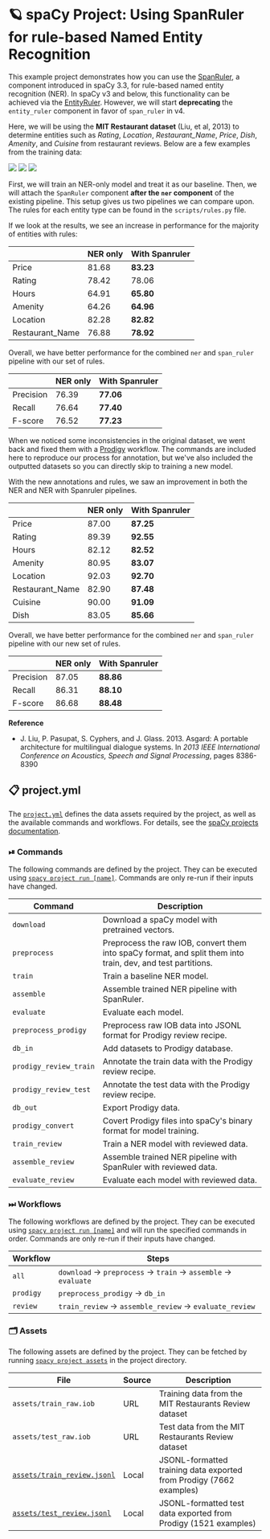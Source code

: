 <!-- SPACY PROJECT: AUTO-GENERATED DOCS START (do not remove) -->

# 🪐 spaCy Project: Using SpanRuler for rule-based Named Entity Recognition

This example project demonstrates how you can use the
[SpanRuler](https://spacy.io/api/spanruler), a component introduced in spaCy
3.3, for rule-based named entity recognition (NER). In spaCy v3 and below,
this functionality can be achieved via the
[EntityRuler](https://spacy.io/api/entityruler). However, we will start
**deprecating** the `entity_ruler` component in favor of `span_ruler` in v4.

Here, we will be using the **MIT Restaurant dataset** (Liu, et al, 2013) to
determine entities such as *Rating*, *Location*, *Restaurant_Name*,
*Price*, *Dish*, *Amenity*,  and *Cuisine* from restaurant reviews.
Below are a few examples from the training data:

![](figures/example_00.png)
![](figures/example_01.png)
![](figures/example_02.png)

First, we will train an NER-only model and treat it as our baseline. Then, we
will attach the `SpanRuler` component **after the `ner` component** of the
existing pipeline. This setup gives us two pipelines we can compare upon. The
rules for each entity type can be found in the `scripts/rules.py` file.

If we look at the results, we see an increase in performance for the majority
of entities with rules:

|          | NER only  | With Spanruler  |
|----------|-----------|-----------------|
| Price    | 81.68     | **83.23**       |
| Rating   | 78.42     |   78.06         |
| Hours    | 64.91     | **65.80**       |
| Amenity  | 64.26     | **64.96**       |
| Location | 82.28     | **82.82**       |
| Restaurant_Name| 76.88     | **78.92**       |

Overall, we have better performance for the combined `ner` and `span_ruler`
pipeline with our set of rules.

|           | NER only | With Spanruler |
|-----------|----------|----------------|
| Precision | 76.39    | **77.06**      |
| Recall    | 76.64    | **77.40**      |
| F-score   | 76.52    | **77.23**      |

When we noticed some inconsistencies in the original dataset, we went back and
fixed them with a [Prodigy](https://prodi.gy) workflow. The commands are included
here to reproduce our process for annotation, but we've also included the outputted
datasets so you can directly skip to training a new model. 

With the new annotations and rules, we saw an improvement in both the NER and NER with 
Spanruler pipelines.

|          | NER only  | With Spanruler  |
|----------|-----------|-----------------|
| Price    | 87.00     | **87.25**       |
| Rating   | 89.39     | **92.55**       |
| Hours    | 82.12     | **82.52**       |
| Amenity  | 80.95     | **83.07**       |
| Location | 92.03     | **92.70**       |
| Restaurant_Name| 82.90     | **87.48**       |
| Cuisine  | 90.00     | **91.09**       |
| Dish     | 83.05     | **85.66**       |

Overall, we have better performance for the combined `ner` and `span_ruler`
pipeline with our new set of rules.

|           | NER only | With Spanruler |
|-----------|----------|----------------|
| Precision | 87.05    | **88.86**      |
| Recall    | 86.31    | **88.10**      |
| F-score   | 86.68    | **88.48**      |

**Reference**

- J. Liu, P. Pasupat, S. Cyphers, and J. Glass. 2013. Asgard: A portable
architecture for multilingual dialogue systems. In *2013 IEEE International
Conference on Acoustics, Speech and Signal Processing*, pages 8386-8390


## 📋 project.yml

The [`project.yml`](project.yml) defines the data assets required by the
project, as well as the available commands and workflows. For details, see the
[spaCy projects documentation](https://spacy.io/usage/projects).

### ⏯ Commands

The following commands are defined by the project. They
can be executed using [`spacy project run [name]`](https://spacy.io/api/cli#project-run).
Commands are only re-run if their inputs have changed.

| Command | Description |
| --- | --- |
| `download` | Download a spaCy model with pretrained vectors. |
| `preprocess` | Preprocess the raw IOB, convert them into spaCy format, and split them into train, dev, and test partitions. |
| `train` | Train a baseline NER model. |
| `assemble` | Assemble trained NER pipeline with SpanRuler. |
| `evaluate` | Evaluate each model. |
| `preprocess_prodigy` | Preprocess raw IOB data into JSONL format for Prodigy review recipe. |
| `db_in` | Add datasets to Prodigy database. |
| `prodigy_review_train` | Annotate the train data with the Prodigy review recipe. |
| `prodigy_review_test` | Annotate the test data with the Prodigy review recipe. |
| `db_out` | Export Prodigy data. |
| `prodigy_convert` | Covert Prodigy files into spaCy's binary format for model training. |
| `train_review` | Train a NER model with reviewed data. |
| `assemble_review` | Assemble trained NER pipeline with SpanRuler with reviewed data. |
| `evaluate_review` | Evaluate each model with reviewed data. |

### ⏭ Workflows

The following workflows are defined by the project. They
can be executed using [`spacy project run [name]`](https://spacy.io/api/cli#project-run)
and will run the specified commands in order. Commands are only re-run if their
inputs have changed.

| Workflow | Steps |
| --- | --- |
| `all` | `download` &rarr; `preprocess` &rarr; `train` &rarr; `assemble` &rarr; `evaluate` |
| `prodigy` | `preprocess_prodigy` &rarr; `db_in` |
| `review` | `train_review` &rarr; `assemble_review` &rarr; `evaluate_review` |

### 🗂 Assets

The following assets are defined by the project. They can
be fetched by running [`spacy project assets`](https://spacy.io/api/cli#project-assets)
in the project directory.

| File | Source | Description |
| --- | --- | --- |
| `assets/train_raw.iob` | URL | Training data from the MIT Restaurants Review dataset |
| `assets/test_raw.iob` | URL | Test data from the MIT Restaurants Review dataset |
| [`assets/train_review.jsonl`](assets/train_review.jsonl) | Local | JSONL-formatted training data exported from Prodigy (7662 examples) |
| [`assets/test_review.jsonl`](assets/test_review.jsonl) | Local | JSONL-formatted test data exported from Prodigy (1521 examples) |

<!-- SPACY PROJECT: AUTO-GENERATED DOCS END (do not remove) -->
